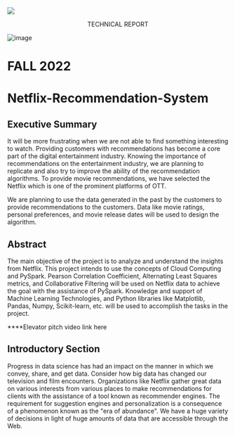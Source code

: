 
<image align="center" src="https://user-images.githubusercontent.com/43872050/196559217-707989b8-c368-4c85-932c-f2b5e377b6dd.png"/>

<p align="center">TECHNICAL REPORT</p>

![image](https://user-images.githubusercontent.com/43872050/196559434-6dbda1e1-79c6-456e-8e3a-deac0e657d47.png)

# FALL 2022

# Netflix-Recommendation-System

## Executive Summary

It will be more frustrating when we are not able to find something interesting to watch. Providing customers with recommendations has become a core part of the digital entertainment industry. Knowing the importance of recommendations on the entertainment industry, we are planning to replicate and also try to improve the ability of the recommendation algorithms. To provide movie recommendations, we have selected the Netflix which is one of the prominent platforms of OTT. 

We are planning to use the data generated in the past by the customers to provide recommendations to the customers. Data like movie ratings, personal preferences, and movie release dates will be used to design the algorithm. 

## Abstract

The main objective of the project is to analyze and understand the insights from Netflix. This project intends to use the concepts of Cloud Computing and PySpark. Pearson Correlation Coefficient, Alternating Least Squares metrics, and Collaborative Filtering will be used on Netflix data to achieve the goal with the assistance of PySpark. Knowledge and support of Machine Learning Technologies, and Python libraries like Matplotlib, Pandas, Numpy, Scikit-learn, etc. will be used to accomplish the tasks in the project.

****Elevator pitch video link here

## Introductory Section

Progress in data science has had an impact on the manner in which we convey, share, and get data. Consider how big data has changed our television and film encounters. Organizations like Netflix gather great data on various interests from various places to make recommendations for clients with the assistance of a tool known as recommender engines. The requirement for suggestion engines and personalization is a consequence of a phenomenon known as the "era of abundance". We have a huge variety of decisions in light of huge amounts of data that are accessible through the Web.
